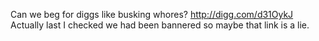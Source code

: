 Can we beg for diggs like busking whores? http://digg.com/d31OykJ Actually last I checked we had been bannered so maybe that link is a lie.